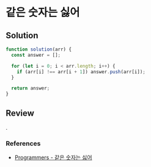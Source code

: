 # 같은 숫자는 싫어

## Solution

```js
function solution(arr) {
  const answer = [];

  for (let i = 0; i < arr.length; i++) {
    if (arr[i] !== arr[i + 1]) answer.push(arr[i]);
  }

  return answer;
}
```

## Review

.

### References

- [Programmers - 같은 숫자는 싫어](https://school.programmers.co.kr/learn/courses/30/lessons/12906)
